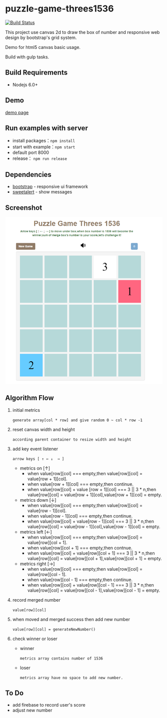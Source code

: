 # puzzle-game-threes1536 #

[![Build Status](https://travis-ci.org/weihanchen/puzzle-game-threes1536.svg?branch=master)](https://travis-ci.org/weihanchen/puzzle-game-threes1536)

This project use canvas 2d to draw the box of number and responsive web design by bootstrap's grid system.

Demo for html5 canvas basic usage.

Build with gulp tasks.

## Build Requirements
* Nodejs 6.0+

## Demo ##

<a href="https://weihanchen.github.io/puzzle-game-threes1536/" target="_blank">demo page</a>

## Run examples with server ##
* install packages：`npm install`
* start with example：`npm start`
* default port 8000
* release： `npm run release`

## Dependencies ##
* [bootstrap](http://getbootstrap.com/) - responsive ui framework
* [sweetalert](http://t4t5.github.io/sweetalert/) - show messages

## Screenshot ##

![Screenshot](./asserts/screenshot.png)

## Algorithm Flow ##

1. initial metrics

    `generate array[col * row] and give random 0 ~ col * row -1`

2. reset canvas width and height

    `according parent container to resize width and height`

3. add key event listener

    `arrow keys [ ↑ ← ↓  → ] `

	* metrics on [↑]
		* when value[row][col] === empty,then value[row][col] = value[row + 1][col].
		* when value[row + 1][col] === empty,then continue.
		* when value[row][col] + value [row + 1][col] === 3 || 3 * n,then value[row][col] = value[row + 1][col],value[row + 1][col] = empty.
	* metrics down [↓]
		* when value[row][col] === empty,then value[row][col] = value[row - 1][col].
		* when value[row - 1][col] === empty,then continue.
		* when value[row][col] + value[row - 1][col] === 3 || 3 * n,then value[row][col] = value[row - 1][col],value[row - 1][col] = empty.
	* metrics left [←]
		* when value[row][col] === empty,then value[row][col] = value[row][col + 1].
		* when value[row][col + 1] === empty,then contnue.
		* when value[row][col] + value[row][col + 1] === 3 || 3 * n,then value[row][col] = value[row][col + 1],value[row][col + 1] = empty.
	* metrics right [→]
		* when value[row][col] === empty,then value[row][col] = value[row][col - 1].
		* when value[row][col - 1] === empty,then continue.
		* when value[row][col] + value[row][col - 1] === 3 || 3 * n,then value[row][col] = value[row][col - 1],value[row][col - 1] = empty.
4. record merged number

    `value[row][col]`

5. when moved and merged success then add new number

    `value[row][col] = generateNewNumber()`

6. check winner or loser
	* winner

	    `metrics array contains number of 1536`

	* loser

	    `metrics array have no space to add new number.`


## To Do ##
* add firebase to record user's score
* adjust new number
